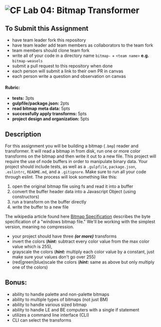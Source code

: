 ![CF](https://camo.githubusercontent.com/70edab54bba80edb7493cad3135e9606781cbb6b/687474703a2f2f692e696d6775722e636f6d2f377635415363382e706e67) Lab 04: Bitmap Transformer
===

## To Submit this Assignment
* have team leader fork this repository
* have team leader add team members as collaborators to the team fork
* team members should clone team fork
* write all of your code in a directory name `bitmap-` + `<team name>` **e.g.** `bitmap-weasels`
* submit a pull request to this repository when done
* each person will submit a link to their own PR in canvas
* each person write a question and observation on canvas

#### Rubric:
* **tests:** 3pts
* **gulpfile/package.json:** 2pts
* **read bitmap meta data:** 5pts
* **successfully apply transforms:** 5pts
* **project design and organization:** 5pts

## Description

For this assignment you will be building a bitmap (`.bmp`) reader and transformer. It will read a bitmap in from disk, run one or more color transforms on the bitmap and then write it out to a new file. This project will require the use of node buffers in order to manipulate binary data. Your project should include tests, as well as a `.gulpfile`, `package.json`, `.eslintrc`, `README.md`, and a `.gitignore`. Make sure to run all your code through eslint. The process will look something like this:

1. open the original bitmap file using fs and read it into a buffer
2. convert the buffer header data into a Javascript Object (using constructors)
3. run a transform on the buffer directly
4. write the buffer to a new file

The wikipedia article found here [Bitmap Specification](https://en.wikipedia.org/wiki/BMP_file_format) describes the byte specification of a "windows bitmap file." We'll be working with the simplest version, meaning no compression.

* your project should have three ***(or more)*** transforms
* invert the colors (***hint:*** subtract every color value from the max color value which is 255),
* grayscale the colors (***hint:*** multiply each color value by a constant, just make sure your values don't go over 255)
* (red|green|blue)scale the colors (***hint:*** same as above but only multiply one of the colors)

## Bonus:

* ability to handle palette and non-palette bitmaps
* ability to multiple types of bitmaps (not just BM)
* ability to handle various sized bitmap
* ability to handle LE and BE computers with a single if statement
* utilizes a command line interface (CLI)
* CLI can select the transforms
